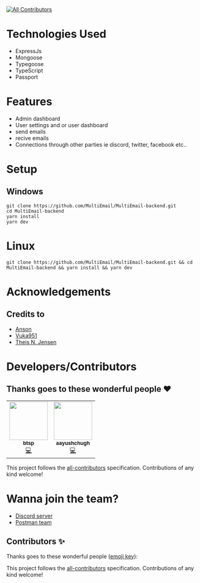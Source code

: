 <!-- ALL-CONTRIBUTORS-BADGE:START - Do not remove or modify this section -->
[![All Contributors](https://img.shields.io/badge/all_contributors-0-orange.svg?style=flat-square)](#contributors-)
<!-- ALL-CONTRIBUTORS-BADGE:END -->

# Technologies Used

- ExpressJs
- Mongoose
- Typegoose
- TypeScript
- Passport

# Features

- Admin dashboard
- User settings and or user dashboard
- send emails
- recive emails
- Connections through other parties ie discord, twitter, facebook etc..

# Setup

## Windows

```
git clone https://github.com/MultiEmail/MultiEmail-backend.git
cd MultiEmail-backend
yarn install
yarn dev
```

# Linux

```
git clone https://github.com/MultiEmail/MultiEmail-backend.git && cd MultiEmail-backend && yarn install && yarn dev
```

# Acknowledgements

## Credits to

- [Anson](https://github.com/stuyy)
- [Vuka951](https://github.com/Vuka951)
- [Theis N. Jensen](https://github.com/mrcool1575)

# Developers/Contributors

## Thanks goes to these wonderful people ❤

<table>
  <tr>
    <td align="center"><a href="https://github.com/DaatUserName"><img src="https://avatars0.githubusercontent.com/DaatUserName" width="100px;" alt=""/><br /><sub><b>btsp</b></sub></a><br /><a href="https://github.com/MultiEmail/MultiEmail-backend/commits?author=DaatUserName" title="Code">💻</a>
    <td align="center"><a href="https://github.com/aayushchugh"><img src="https://avatars3.githubusercontent.com/aayushchugh" width="100px;" alt=""/><br /><sub><b>aayushchugh</b></sub></a><br /><a href="https://github.com/MultiEmail/MultiEmail-backend/commits?author=aayushchugh" title="Code">💻</a></td>
  </tr>
</table>

This project follows the [all-contributors](https://github.com/all-contributors/all-contributors) specification. Contributions of any kind welcome!

# Wanna join the team?

- [Discord server](https://discord.gg/8kTdfWmuQa)
- [Postman team](https://www.postman.com/multiemail/workspace/muti-email-rest-api/overview)

## Contributors ✨

Thanks goes to these wonderful people ([emoji key](https://allcontributors.org/docs/en/emoji-key)):

<!-- prettier-ignore-start -->
<!-- markdownlint-disable -->
<!-- markdownlint-restore -->
<!-- prettier-ignore-end -->
<!-- ALL-CONTRIBUTORS-LIST:START - Do not remove or modify this section -->

<!-- ALL-CONTRIBUTORS-LIST:END -->

This project follows the [all-contributors](https://github.com/all-contributors/all-contributors) specification. Contributions of any kind welcome!